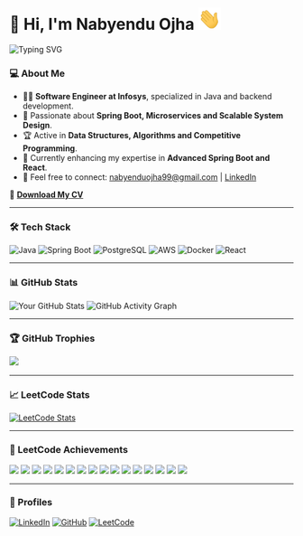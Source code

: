 # 🚀 Hi, I'm Nabyendu Ojha <img src="https://raw.githubusercontent.com/ABSphreak/ABSphreak/master/gifs/Hi.gif" width="40px" />

![Typing SVG](https://readme-typing-svg.herokuapp.com?font=Fira+Code&pause=1000&color=58A6FF&width=435&lines=Welcome+to+my+GitHub!;I+love+coding!;Let's+connect!)

### 💻 About Me
- 👨‍💻 **Software Engineer at Infosys**, specialized in Java and backend development.
- 🚀 Passionate about **Spring Boot, Microservices and Scalable System Design**.
- 🏆 Active in **Data Structures, Algorithms and Competitive Programming**.
- 🎯 Currently enhancing my expertise in **Advanced Spring Boot and React**.
- 📩 Feel free to connect: [nabyenduojha99@gmail.com](mailto:nabyenduojha99@gmail.com) | [LinkedIn](https://www.linkedin.com/in/nabyendu-ojha/)

📌 **[Download My CV](https://nojha.in/pdfs/Resume_NabyenduOjha.pdf)**

---

### 🛠️ Tech Stack
![Java](https://img.shields.io/badge/Java-%23ED8B00.svg?style=flat&logo=openjdk&logoColor=white)
![Spring Boot](https://img.shields.io/badge/Spring%20Boot-6DB33F?style=flat&logo=spring-boot&logoColor=white)
![PostgreSQL](https://img.shields.io/badge/PostgreSQL-316192?style=flat&logo=postgresql&logoColor=white)
![AWS](https://img.shields.io/badge/AWS-%23FF9900.svg?logo=amazon-web-services&logoColor=white)
![Docker](https://img.shields.io/badge/Docker-2496ED?style=flat&logo=docker&logoColor=white)
![React](https://img.shields.io/badge/React-20232A?style=flat&logo=react&logoColor=61DAFB)

---

### 📊 GitHub Stats
[//]: # ([![GitHub Streak]&#40;https://github-readme-streak-stats.herokuapp.com/?user=drikonmyar&theme=tokyonight&fire=FF5733&#41;]&#40;https://github.com/drikonmyar/&#41;)
![Your GitHub Stats](https://github-readme-stats.vercel.app/api?username=drikonmyar&show_icons=true&theme=tokyonight)
![GitHub Activity Graph](https://github-readme-activity-graph.vercel.app/graph?username=drikonmyar&theme=tokyo-night)

---

### 🏆 GitHub Trophies
<img src="https://github-profile-trophy.vercel.app/?username=drikonmyar&theme=onedark" width="600px" />

---

### 📈 LeetCode Stats
[![LeetCode Stats](https://leetcard.jacoblin.cool/nojha99?theme=dark&ext=heatmap)](https://leetcode.com/nojha99/)

---

### 🏅 LeetCode Achievements
<img src="https://assets.leetcode.com/static_assets/marketing/500_new.gif" width="80px"> <img src="https://assets.leetcode.com/static_assets/marketing/365_new.gif" width="80px"> <img src="https://assets.leetcode.com/static_assets/others/2550.gif" width="80px"> <img src="https://assets.leetcode.com/static_assets/marketing/2024-100-new.gif" width="80px"> <img src="https://assets.leetcode.com/static_assets/marketing/2024-50.gif" width="80px"> <img src="https://assets.leetcode.com/static_assets/marketing/2023-50.gif" width="80px"> <img src="https://assets.leetcode.com/static_assets/marketing/2023-100.gif" width="80px"> <img src="https://leetcode.com/static/images/badges/2022/gif/2022-annual-100.gif" width="80px"> <img src="https://assets.leetcode.com/static_assets/marketing/202503.gif" width="80px"> <img src="https://assets.leetcode.com/static_assets/marketing/202502.gif" width="80px"> <img src="https://assets.leetcode.com/static_assets/marketing/202501.gif" width="80px"> <img src="https://leetcode.com/static/images/badges/2024/gif/2024-12.gif" width="80px"> <img src="https://leetcode.com/static/images/badges/2024/gif/2024-11.gif" width="80px"> <img src="https://leetcode.com/static/images/badges/2024/gif/2024-10.gif" width="80px"> <img src="https://assets.leetcode.com/static_assets/others/%E4%BA%8C%E5%88%86%E6%9F%A5%E6%89%BE_%E5%85%A5%E9%97%A8.gif" width="80px"> <img src="https://assets.leetcode.com/static_assets/others/SQLI.gif" width="80px">

---

### 🔗 Profiles
[![LinkedIn](https://custom-icon-badges.demolab.com/badge/LinkedIn-0A66C2?logo=linkedin-white&logoColor=fff)](https://linkedin.com/in/nabyendu-ojha) [![GitHub](https://img.shields.io/badge/GitHub-181717?style=flat&logo=github&logoColor=white)](https://github.com/drikonmyar) [![LeetCode](https://img.shields.io/badge/LeetCode-FFA116?style=flat&logo=leetcode&logoColor=white)](https://leetcode.com/nojha99)
